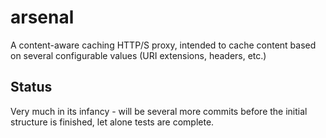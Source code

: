 # arsenal

A content-aware caching HTTP/S proxy, intended to cache content based on several configurable values (URI extensions, headers, etc.)

## Status
Very much in its infancy - will be several more commits before the initial structure is finished, let alone tests are complete.